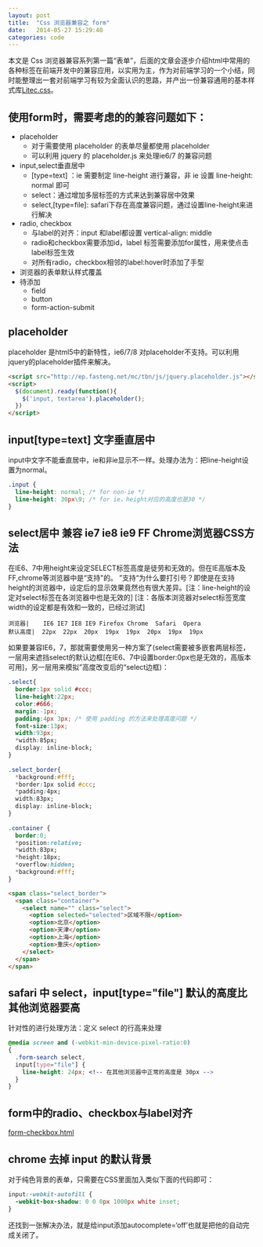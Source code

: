 ```yaml
---
layout: post
title:  "Css 浏览器兼容之 form"
date:   2014-05-27 15:29:40
categories: code
---
```


本文是 Css 浏览器兼容系列第一篇“表单”，后面的文章会逐步介绍html中常用的各种标签在前端开发中的兼容应用，以实用为主，作为对前端学习的一个小结，同时能整理出一套对前端学习有较为全面认识的思路，并产出一份兼容通用的基本样式库[Litec.css](/blog/css/litec.css)。

使用form时，需要考虑的的兼容问题如下：
-------------------------------------
- placeholder
  - 对于需要使用 placeholder 的表单尽量都使用 placeholder
  - 可以利用 jquery 的 placeholder.js 来处理ie6/7 的兼容问题
- input,select垂直居中
  - [type=text] ：ie 需要制定 line-height 进行兼容，非 ie 设置 line-height: normal 即可
  - select：通过增加多层标签的方式来达到兼容居中效果
  - select,[type=file]: safari下存在高度兼容问题，通过设置line-height来进行解决
- radio, checkbox
  - 与label的对齐：input 和label都设置 vertical-align: middle
  - radio和checkbox需要添加id，label 标签需要添加for属性，用来使点击label标签生效
  - 对所有radio，checkbox相邻的label:hover时添加了手型
- 浏览器的表单默认样式覆盖
- 待添加
  - field
  - button
  - form-action-submit


placeholder
-----------
placeholder 是html5中的新特性，ie6/7/8 对placeholder不支持。可以利用jquery的placeholder插件来解决。

```html
<script src="http://ep.fasteng.net/mc/tbn/js/jquery.placeholder.js"></script>
<script>
  $(document).ready(function(){
    $('input, textarea').placeholder(); 
  })
</script>
```

input[type=text] 文字垂直居中
-----------------------------
input中文字不能垂直居中，ie和非ie显示不一样。处理办法为：把line-height设置为normal。

```css
.input {
  line-height: normal; /* for non-ie */  
  line-height: 30px\9; /* for ie，height对应的高度也是30 */
}
````

select居中 兼容 ie7 ie8 ie9 FF Chrome浏览器CSS方法
----------------------------------------------------
在IE6、7中用height来设定SELECT标签高度是徒劳和无效的。但在IE高版本及FF,chrome等浏览器中是“支持"的。
”支持“为什么要打引号？即使是在支持height的浏览器中，设定后的显示效果竟然也有很大差异。[注：line-height的设定对select标签在各浏览器中也是无效的]
[注：各版本浏览器对select标签宽度width的设定都是有效和一致的，已经过测试]


```
浏览器|    IE6 IE7 IE8 IE9 Firefox Chrome  Safari  Opera
默认高度|  22px  22px  20px  19px  19px  20px  19px  19px
```

如果要兼容IE6，7，那就需要使用另一种方案了(select需要被多嵌套两层标签，一层用来遮挡select的默认边框[在IE6、7中设置border:0px也是无效的，高版本可用]，另一层用来模拟”高度改变后的“select边框)：

```css
.select{
  border:1px solid #ccc;
  line-height:22px;
  color:#666;
  margin:-1px;
  padding:4px 3px; /* 使用 padding 的方法来处理高度问题 */
  font-size:13px;
  width:93px;
  *width:85px;
  display: inline-block;
}
 
.select_border{
  *background:#fff;
  *border:1px solid #ccc;
  *padding:4px;
  width:83px;
  display: inline-block;
}
 
.container {
  border:0;
  *position:relative;
  *width:83px;
  *height:18px;
  *overflow:hidden;
  *background:#fff;
}
```

```html
<span class="select_border">
  <span class="container">
    <select name="" class="select">
      <option selected="selected">区域不限</option>
      <option>北京</option>
      <option>天津</option>
      <option>上海</option>
      <option>重庆</option>
    </select>
  </span>
</span>
```

safari 中 select，input[type="file"] 默认的高度比其他浏览器要高
-----------------------------------------------------------------
针对性的进行处理方法：定义 select 的行高来处理

```css
@media screen and (-webkit-min-device-pixel-ratio:0)
{
  .form-search select,
  input[type="file"] {
    line-height: 24px; <!-- 在其他浏览器中正常的高度是 30px -->
  }
}
```


form中的radio、checkbox与label对齐
------------------------------------
[form-checkbox.html](/blog/demo/form-checkbox.html)


chrome 去掉 input 的默认背景
----------------------------
对于纯色背景的表单，只需要在CSS里面加入类似下面的代码即可：

```css
input:-webkit-autofill {
  -webkit-box-shadow: 0 0 0px 1000px white inset;
}
```
还找到一张解决办法，就是给input添加autocomplete=‘off’也就是把他的自动完成关闭了。